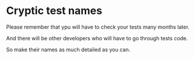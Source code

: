 # Cryptic test names

Please remember that ypu will have to check your tests many months later.

And there will be other developers who will have to go through tests code.

So make their names as much detailed as you can.
